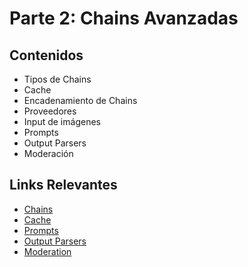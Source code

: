 # Parte 2: Chains Avanzadas

## Contenidos

- Tipos de Chains
- Cache
- Encadenamiento de Chains
- Proveedores
- Input de imágenes
- Prompts
- Output Parsers
- Moderación

## Links Relevantes

- [Chains](../../integraciones/langchain/chains/README.md)
- [Cache](../../integraciones/langchain/cache/README.md)
- [Prompts](../../integraciones/langchain/prompts/README.md)
- [Output Parsers](../../integraciones/langchain/output-parsers/README.md)
- [Moderation](../../integraciones/langchain/moderation/README.md)

